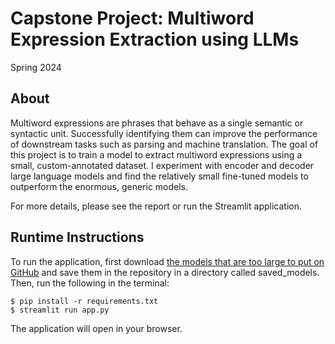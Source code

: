 # Capstone Project: Multiword Expression Extraction using LLMs
Spring 2024

## About
Multiword expressions are phrases that behave as a single semantic or syntactic unit. 
Successfully identifying them can improve the performance of downstream tasks such as parsing and machine translation. 
The goal of this project is to train a model to extract multiword expressions using a small, custom-annotated dataset. 
I experiment with encoder and decoder large language models and find the relatively small fine-tuned models to 
outperform the enormous, generic models.

For more details, please see the report or run the Streamlit application.

## Runtime Instructions
To run the application, first download 
[the models that are too large to put on GitHub](https://drive.google.com/drive/folders/11vmtYA9rQZ487ItbOcNH_yWv089q3KKb?usp=drive_link) 
and save them in the repository in a directory called saved_models.
Then, run the following in the terminal:
```
$ pip install -r requirements.txt
$ streamlit run app.py
```
The application will open in your browser.
